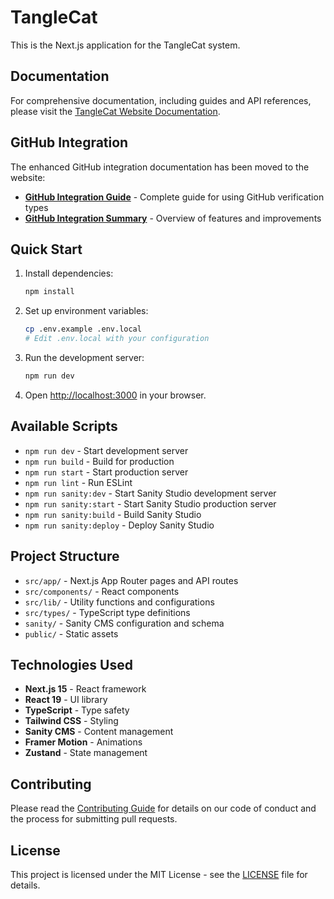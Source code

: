 # TangleCat

This is the Next.js application for the TangleCat system.

## Documentation

For comprehensive documentation, including guides and API references, please visit the [TangleCat Website Documentation](https://tanglecat.org/guides/).

## GitHub Integration

The enhanced GitHub integration documentation has been moved to the website:

- **[GitHub Integration Guide](https://tanglecat.org/guides/github-integration/)** - Complete guide for using GitHub verification types
- **[GitHub Integration Summary](https://tanglecat.org/guides/github-integration-summary/)** - Overview of features and improvements

## Quick Start

1. Install dependencies:
   ```bash
   npm install
   ```

2. Set up environment variables:
   ```bash
   cp .env.example .env.local
   # Edit .env.local with your configuration
   ```

3. Run the development server:
   ```bash
   npm run dev
   ```

4. Open [http://localhost:3000](http://localhost:3000) in your browser.

## Available Scripts

- `npm run dev` - Start development server
- `npm run build` - Build for production
- `npm run start` - Start production server
- `npm run lint` - Run ESLint
- `npm run sanity:dev` - Start Sanity Studio development server
- `npm run sanity:start` - Start Sanity Studio production server
- `npm run sanity:build` - Build Sanity Studio
- `npm run sanity:deploy` - Deploy Sanity Studio

## Project Structure

- `src/app/` - Next.js App Router pages and API routes
- `src/components/` - React components
- `src/lib/` - Utility functions and configurations
- `src/types/` - TypeScript type definitions
- `sanity/` - Sanity CMS configuration and schema
- `public/` - Static assets

## Technologies Used

- **Next.js 15** - React framework
- **React 19** - UI library
- **TypeScript** - Type safety
- **Tailwind CSS** - Styling
- **Sanity CMS** - Content management
- **Framer Motion** - Animations
- **Zustand** - State management

## Contributing

Please read the [Contributing Guide](https://tanglecat.org/guides/dev-guide/) for details on our code of conduct and the process for submitting pull requests.

## License

This project is licensed under the MIT License - see the [LICENSE](../LICENSE) file for details.
